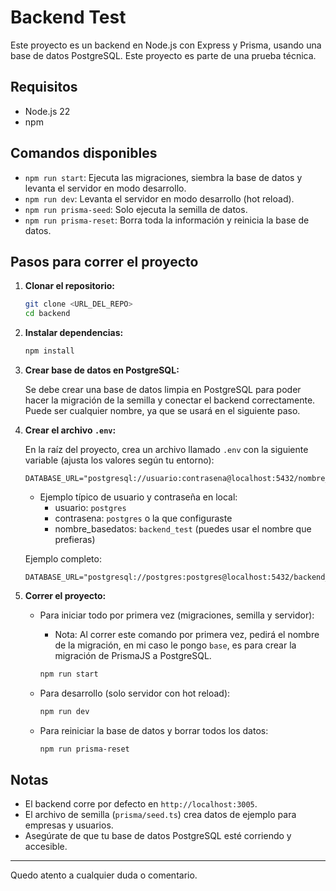 # Backend Test

Este proyecto es un backend en Node.js con Express y Prisma, usando una base de datos PostgreSQL. Este proyecto es parte de una prueba técnica.

## Requisitos

- Node.js 22
- npm

## Comandos disponibles

- `npm run start`: Ejecuta las migraciones, siembra la base de datos y levanta el servidor en modo desarrollo.
- `npm run dev`: Levanta el servidor en modo desarrollo (hot reload).
- `npm run prisma-seed`: Solo ejecuta la semilla de datos.
- `npm run prisma-reset`: Borra toda la información y reinicia la base de datos.

## Pasos para correr el proyecto

1. **Clonar el repositorio:**

   ```bash
   git clone <URL_DEL_REPO>
   cd backend
   ```

2. **Instalar dependencias:**

   ```bash
   npm install
   ```

3. **Crear base de datos en PostgreSQL:**

   Se debe crear una base de datos limpia en PostgreSQL para poder hacer la migración de la semilla y conectar el backend correctamente.
   Puede ser cualquier nombre, ya que se usará en el siguiente paso.

4. **Crear el archivo `.env`:**

   En la raíz del proyecto, crea un archivo llamado `.env` con la siguiente variable (ajusta los valores según tu entorno):

   ```env
   DATABASE_URL="postgresql://usuario:contrasena@localhost:5432/nombre_basedatos"
   ```

   - Ejemplo típico de usuario y contraseña en local:
     - usuario: `postgres`
     - contrasena: `postgres` o la que configuraste
     - nombre_basedatos: `backend_test` (puedes usar el nombre que prefieras)

   Ejemplo completo:

   ```env
   DATABASE_URL="postgresql://postgres:postgres@localhost:5432/backend_test"
   ```

5. **Correr el proyecto:**

   - Para iniciar todo por primera vez (migraciones, semilla y servidor):

     - Nota: Al correr este comando por primera vez, pedirá el nombre de la migración, en mi caso le pongo `base`, es para crear la migración de PrismaJS a PostgreSQL.

     ```bash
     npm run start
     ```

   - Para desarrollo (solo servidor con hot reload):
     ```bash
     npm run dev
     ```
   - Para reiniciar la base de datos y borrar todos los datos:
     ```bash
     npm run prisma-reset
     ```

## Notas

- El backend corre por defecto en `http://localhost:3005`.
- El archivo de semilla (`prisma/seed.ts`) crea datos de ejemplo para empresas y usuarios.
- Asegúrate de que tu base de datos PostgreSQL esté corriendo y accesible.

---

Quedo atento a cualquier duda o comentario.
